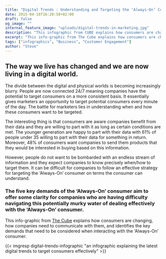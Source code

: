 ```yaml
---
title: "Digital Trends : Understanding and Targeting the ‘Always-On’ Consumer"
date: 2015-04-16T16:20:58+02:00
draft: false
og_image: ""
internal_feature_image: "uploads/digital-trends-in-marketing.jpg"
description: "This infographic from CUBE explains how consumers are changing and how companies need to interact with a new ‘Always-On’ consumer."
excerpt: "This info-graphic from The Cube explains how consumers are changing, how companies need to communicate with them, and identifies the key demands that need to be considered when interacting with the ‘Always-On’ consumer."
tags: ["infographics", "Business", "Customer Engagement"]
author: "Steve"
---
```


## The way we live has changed and we are now living in a digital world.

The divide between the digital and physical worlds is becoming increasingly blurry. People are now connected 24/7 meaning companies have the potential to target consumers on a more consistent basis. It essentially gives marketers an opportunity to target potential consumers every minute of the day. The battle for marketers lies in understanding when and how these consumers want to be targeted.

The interesting thing is that consumers are aware companies benefit from their data and they are willing to part with it as long as certain conditions are met. The younger generation are happy to part with their data with 61% of people under 35 willing to part with their data for something in return. Moreover, 48% of consumers want companies to send them products that they would be interested in buying based on this information.

However, people do not want to be bombarded with an endless stream of information and they expect companies to know precisely when/how to target them. It can be difficult for companies to follow an effective strategy for targeting the ‘Always-On’ consumer on terms the consumer can understand.

### The five key demands of the ‘Always-On’ consumer aim to offer some clarity for companies who are having difficulty navigating this potentially murky water of dealing effectively with the ‘Always-On’ consumer.

This info-graphic from [The Cube](https://cubemc.com) explains how consumers are changing, how companies need to communicate with them, and identifies the key demands that need to be considered when interacting with the ‘Always-On’ consumer.

{{< imgresp digital-trends-infographic "an infographic explaining the latest digital trends to target consumers effectively" >}}

